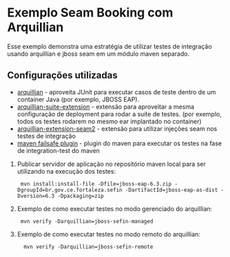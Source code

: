 Exemplo Seam Booking com Arquillian
=================

Esse exemplo demonstra uma estratégia de utilizar testes de integração usando arquillian e jboss seam em um módulo maven separado.

Configurações utilizadas
-------------------

- [arquillian](http://arquillian.org/) - aproveita JUnit para executar casos de teste dentro de um container Java (por exemplo, JBOSS EAP).
- [arquillian-suite-extension](https://github.com/ingwarsw/arquillian-suite-extension) - extensão para aproveitar a mesma configuração de deployment para rodar a suite de testes. (por exemplo, todos os testes rodarem no mesmo ear implantado no container)
- [arquillian-extension-seam2](https://github.com/arquillian/arquillian-extension-seam2) - extensão para utilizar injeções seam nos testes de integração
- [maven failsafe plugin](https://maven.apache.org/surefire/maven-failsafe-plugin/) - plugin do maven para executar os testes na fase de integration-test do maven

1. Publicar servidor de aplicação no repositório maven local para ser utilizando na execução dos testes:

        mvn install:install-file -Dfile=jboss-eap-6.3.zip -DgroupId=br.gov.ce.fortaleza.sefin -DartifactId=jboss-eap-as-dist -Dversion=6.3 -Dpackaging=zip


2. Exemplo de como executar testes no modo gerenciado do arquillian:

        mvn verify -Darquillian=jboss-sefin-managed

3. Exemplo de como executar testes no modo remoto do arquillian:

         mvn verify -Darquillian=jboss-sefin-remote